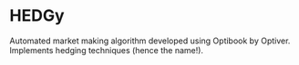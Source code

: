 # HEDGy
Automated market making algorithm developed using Optibook by Optiver. Implements hedging techniques (hence the name!).
